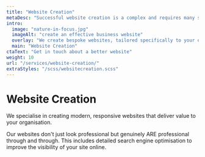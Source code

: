 ```yaml
---
title: "Website Creation"
metaDesc: "Successful website creation is a complex and requires many skills. AttractMore provide a full range of services in this area as detailed here."
intro:
  image: "nature-in-focus.jpg"
  imageAlt: "create an effective business website"
  overlay: "We create bespoke websites, tailored specifically to your organisation's needs."
  main: "Website Creation"
ctaText: "Get in touch about a better website"
weight: 10
url: "/services/website-creation/"
extraStyles: "/scss/websitecreation.scss"
---
```


# Website Creation

We specialise in creating modern, responsive websites that deliver value to your organisation.

Our websites don't just look professional but genuinely ARE professional through and through. This includes detailed search engine optimisation to improve the visibility of your site online.
